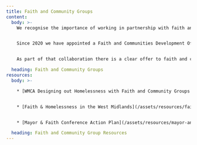 ```yaml
---
title: Faith and Community Groups
content:
  body: >-
    We recognise the importance of working in partnership with faith and community groups to design, coproduce and deliver new approaches to the prevention of homelessness. 


    Since 2020 we have appointed a Faith and Communities Development Officer for homelessness based at the WMCA to help build our approach. This role is central to our Commitment to Collaborate with faith and community groups to design out homelessness across the region.


    As part of that collaboration there is a clear offer to faith and community groups to work together with us to design and offer targeted support and activities, promoting best and safe practice and greater integration with local authority and statutory pathways so that meaningful support for people experiencing homelessness can be developed. 

  heading: Faith and Community Groups
resources:
  body: >-

    * [WMCA Designing out Homelessness with Faith and Community Groups Booklet](/assets/resources/wmca-designing-out-homelessness-with-fairth-and-community-groups-booklet.pdf)


    * [Faith & Homelessness in the West Midlands](/assets/resources/faith-and-homelessness-in-the-west-midlands.pdf)


    * [Mayor & Faith Conference Action Plan](/assets/resources/mayor-and-faith-conference-action-plan.pdf)

  heading: Faith and Community Group Resources
---
```

